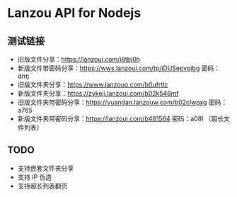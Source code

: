 # Lanzou API for Nodejs

## 测试链接
- 旧版文件分享：https://lanzoui.com/i8tbj0h
- 新版文件带密码分享：https://wws.lanzoui.com/tp/iDUSepvqibg 密码：dntj
- 旧版文件夹分享：https://www.lanzouo.com/b0ufrtlc
- 新版文件夹分享：https://zykeji.lanzoui.com/b02k546mf
- 旧版文件夹带密码分享：https://yuandan.lanzouw.com/b02clwpxg 密码：a765
- 新版文件夹带密码分享：https://lanzoui.com/b481564 密码：a08l （超长文件列表）

## TODO
- 支持嵌套文件夹分享
- 支持 IP 伪造
- 支持超长列表翻页